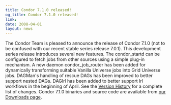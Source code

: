 ```yaml
---
title: Condor 7.1.0 released!
og_title: Condor 7.1.0 released!
link: 
date: 2008-04-01
layout: news
---
```


The Condor Team is pleased to announce the release of Condor 7.1.0 (not to be confused with our recent stable series release 7.0.1). This development series release introduces several new features.  The condor_startd can be configured to fetch jobs from other sources using a simple plug-in mechanism.  A new daemon condor_job_router has been added for dynamically transforming suitable Vanilla Universe jobs into Grid Universe jobs.  DAGMan's handling of rescue DAGs has been improved to better support nested DAGs.  DAGIrl has been added to better support Irl workflows in the beginning of April.  See the <a href="manual/latest-dev/9_Version_History.html">Version History</a> for a complete list of changes.  Condor 7.1.0 binaries and source code are available from <a href="downloads/">our Downloads page</a>. 
